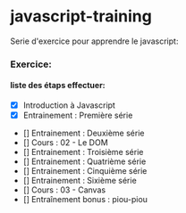 # javascript-training

Serie d'exercice pour apprendre le javascript:

### Exercice:

#### liste des étaps effectuer:

- [x] Introduction à Javascript
- [x] Entrainement : Première série
- [] Entrainement : Deuxième série
- [] Cours : 02 - Le DOM
- [] Entrainement : Troisième série
- [] Entrainement : Quatrième série
- [] Entrainement : Cinquième série
- [] Entrainement : Sixième série
- [] Cours : 03 - Canvas
- [] Entraînement bonus : piou-piou
